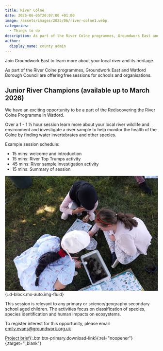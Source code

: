 ```yaml
---
title: River Colne
date: 2025-06-05T20:07:00 +01:00
image: /assets/images/2025/06/river-colne1.webp
categories:
  - Things to do
description: As part of the River Colne programmes, Groundwork East and Watford Borough Council are offering free sessions for schools and organisations.
author:
  display_name: county admin
---
```

Join Groundwork East to learn more about your local river and its heritage.

As part of the River Colne programmes, Groundwork East and Watford Borough Council are offering free sessions for schools and organisations.

## Junior River Champions (available up to March 2026)

We have an exciting opportunity to be a part of the Rediscovering the River Colne Programme in Watford.

Over a 1 - 1 ½ hour session learn more about your local river wildlife and environment and investigate a river sample to help monitor the health of the Colne by finding water invertebrates and other species.

Example session schedule:

- 15 mins: welcome and introduction
- 15 mins: River Top Trumps activity
- 45 mins: River sample investigation activity
- 15 mins: Summary of session

![Learning about the river](/assets/images/2025/06/river-champions.webp){:.d-block.mx-auto.img-fluid}

This session is relevant to any primary or science/geography secondary school aged children. The activities focus on classification of species, species identification and human impacts on ecosystems.

To register interest for this opportunity, please email <emily.evans@groundwork.org.uk>

[Project brief](/assets/docs/2025/junior-river-champions-taster-25-26.pdf){:.btn.btn-primary.download-link}{:rel="noopener"}{:target="_blank"}
